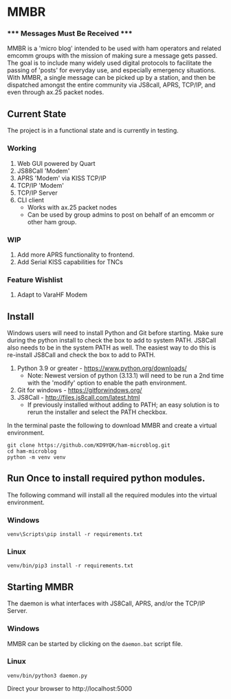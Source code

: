 # MMBR
### *** Messages Must Be Received ***
MMBR is a 'micro blog' intended to be used with ham operators and related emcomm groups with the mission of making sure a message gets passed.
The goal is to include many widely used digital protocols to facilitate the passing of 'posts' for everyday use, and especially emergency situations.
With MMBR, a single message can be picked up by a station, and then be dispatched amongst the entire community via JS8call, APRS, TCP/IP, and even through ax.25 packet nodes.

## Current State
The project is in a functional state and is currently in testing.

### Working
1) Web GUI powered by Quart
2) JS88Call 'Modem'
3) APRS 'Modem' via KISS TCP/IP
4) TCP/IP 'Modem'
5) TCP/IP Server
6) CLI client
   - Works with ax.25 packet nodes
   - Can be used by group admins to post on behalf of an emcomm or other ham group.

### WIP
1) Add more APRS functionality to frontend.
2) Add Serial KISS capabilities for TNCs

### Feature Wishlist
1) Adapt to VaraHF Modem

## Install
Windows users will need to install Python and Git before starting. Make sure during the python install to check the box to add to system PATH. JS8Call also needs to be in the system PATH as well. The easiest way to do this is re-install JS8Call and check the box to add to PATH.
1) Python 3.9 or greater - https://www.python.org/downloads/
   - Note: Newest version of python (3.13.1) will need to be run a 2nd time with the 'modify' option to enable the path environment.
2) Git for windows - https://gitforwindows.org/
3) JS8Call - http://files.js8call.com/latest.html
   - If previously installed without adding to PATH; an easy solution is to rerun the installer and select the PATH checkbox.

In the terminal paste the following to download MMBR and create a virtual environment.
```
git clone https://github.com/KD9YQK/ham-microblog.git
cd ham-microblog
python -m venv venv
```

## Run Once to install required python modules.
The following command will install all the required modules into the virtual environment.

### Windows

```
venv\Scripts\pip install -r requirements.txt
```

### Linux

```
venv/bin/pip3 install -r requirements.txt
```

## Starting MMBR
The daemon is what interfaces with JS8Call, APRS, and/or the TCP/IP Server.

### Windows

MMBR can be started by clicking on the `daemon.bat` script file.

### Linux

```
venv/bin/python3 daemon.py
```

Direct your browser to http://localhost:5000
